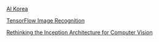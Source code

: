 [AI Korea](https://www.facebook.com/awesomeai/posts/1714822578737486)

[TensorFlow Image Recognition](https://www.tensorflow.org/…/t…/image_recognition/index.html)

[Rethinking the Inception Architecture for Computer Vision](https://arxiv.org/abs/1512.00567)
